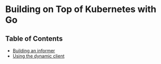 # Building on Top of Kubernetes with Go

## Table of Contents
* [Building an informer](./informer/)
* [Using the dynamic client](./dynamic-client/)
